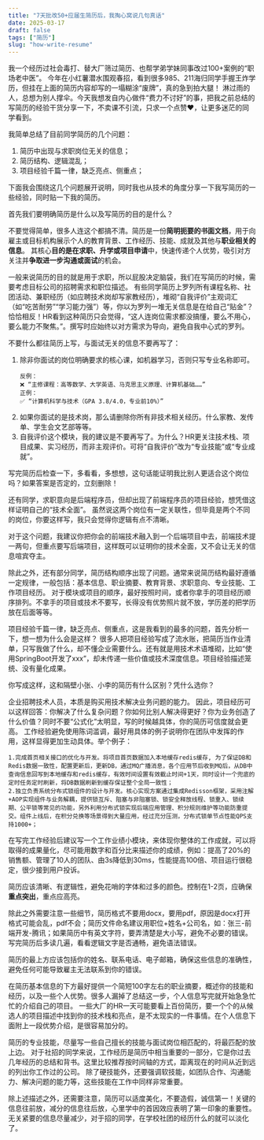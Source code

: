 ```yaml
---
title: "7天批改50+应届生简历后，我掏心窝说几句真话"
date: 2025-03-17
draft: false
tags: ["简历"]
slug: "how-write-resume"
---
```



我一个经历过社会毒打、替大厂筛过简历、也帮学弟学妹同事改过100+案例的“职场老中医”。
今年在小红薯潜水围观春招，看到很多985、211海归同学手握王炸学历，但挂在上面的简历内容却写的一塌糊涂“废牌”，真的急到拍大腿！
淋过雨的人，总想为别人撑伞。今天我想发自内心做件“费力不讨好”的事，把我之前总结的写简历的经验干货分享一下，不卖课不引流，只求一个点赞❤️，让更多迷茫的同学看到。

我简单总结了目前同学简历的几个问题：
1. 简历中出现与求职岗位无关的信息；
2. 简历结构、逻辑混乱；
3. 项目经验千篇一律，缺乏亮点、侧重点；

下面我会围绕这几个问题展开说明，同时我也从技术的角度分享一下我写简历的一些经验，同时贴一下我的简历。

首先我们要明确简历是什么以及写简历的目的是什么？

不要觉得简单，很多人连这个都搞不清。简历是一份**简明扼要的书面文档**，用于向雇主或目标机构展示个人的教育背景、工作经历、技能、成就及其他与**职业相关的信息**。
其核心**目的是在求职、升学或项目申请**中，快速传递个人优势，吸引对方关注并**争取进一步沟通或面试**的机会。

一般来说简历的目的就是用于求职，所以屁股决定脑袋，我们在写简历的时候，需要考虑目标公司的招聘需求和职位描述。
有些同学简历上罗列所有课程名称、社团活动、兼职经历（如应聘技术岗却写家教经历），堆砌“自我评价”主观词汇（如“吃苦耐劳”“学习能力强”）等，你以为罗列一堆无关信息是在给自己“贴金”？
恰恰相反！HR看到这种简历只会觉得，“这人连岗位需求都没搞懂，要么不用心，要么能力不聚焦。”。撰写时应始终以对方需求为导向，避免自我中心式的罗列。

不要什么都往简历上写，与面试无关的信息不要再写了：
1. 除非你面试的岗位明确要求的核心课，如机器学习，否则只写专业名称即可。
   ```text
   反例：
   ❌ “主修课程：高等数学、大学英语、马克思主义原理、计算机基础……”
   正例：
   ✅ “计算机科学与技术（GPA 3.8/4.0，专业前10%）”
   ```
2. 如果你面试的是技术岗，那么请删除你所有非技术相关经历。什么家教、发传单、学生会文艺部等等。
3. 自我评价这个模块，我的建议是不要再写了。为什么？HR更关注技术栈、项目成果、实习经历，而非主观评价。可将“自我评价”改为“专业技能”或“专业成就”。

写完简历后检查一下，多看看，多想想，这句话能证明我比别人更适合这个岗位吗？如果答案是否定的，立刻删除！


还有同学，求职意向是后端程序员，但却出现了前端程序员的项目经验，想凭借这样证明自己的“技术全面”。
虽然说这两个岗位有一定关联性，但毕竟是两个不同的岗位，你要这样写，我只会觉得你逻辑有点不清晰。

对于这个问题，我建议你把你会的前端技术融入到一个后端项目中去，前端技术提一两句，但重点要写后端项目，这样既可以证明你的技术全面，又不会让无关的信息喧宾夺主。

除此之外，还有部分同学，简历结构顺序出现了问题。通常来说简历结构最好遵循一定规律，一般包括：基本信息、职业摘要、教育背景、求职意向、专业技能、工作项目经历。
对于模块或项目的顺序，最好按照时间，或者你拿手的项目经历顺序排列。不拿手的项目或技术不要写，长得没有优势照片就不放，学历差的把学历放在后面等等。

项目经验千篇一律，缺乏亮点、侧重点，这是我看到的最多的问题，首先分析一下，想一想为什么会是这样？
很多人把项目经验写成了流水账，把简历当作业清单，只写我做了什么，却不懂企业需要什么。还有就是用技术术语堆砌，比如“使用SpringBoot开发了xxx”，却未传递一些价值或技术深度信息。项目经验描述笼统、没有量化成果。

你写成这样，这和隔壁小张、小李的简历有什么区别？凭什么选你？

企业招聘技术人员，本质是购买用技术解决业务问题的能力。
因此，项目经历可以这样回答：你解决了什么复杂问题？你如何比别人解决得更好？你为业务创造了什么价值？同时不要“公式化”太明显，写的时候越具体，你的简历可信度就会更高。
工作经验避免使用陈词滥调，最好用具体的例子说明你在团队中发挥的作用，这样显得更加生动具体。举个例子：
```text
1.完成首页相关接口的优化与开发。将项目首页数据加入本地缓存redis缓存, 为了保证DB和Redis数据一致性，配置更新后，更新DB，通过MQ广播消息，各个应用节后收到MQ后，从DB中查询信息回写到本地缓存和redis缓存，有效时间设置有效截止时间+1天，同时设计一个兜底的定时任务定时刷新，将DB数据刷新到缓存保证整个全局一致性；
2.独立负责系统分布式锁组件的设计与开发。核心实现方案通过集成Redisson框架，采用注解+AOP实现组件与业务解耦，提供锁互斥、阻塞与非阻塞锁、锁安全释放线程、锁重入、锁续期、公平锁等常见的功能，另外利用分布式锁实现后端应用管理、积分规则维护等功能防重提交。组件上线后，在积分兑换等场景得到大量应用，经过充分压测，分布式锁单节点性能QPS支持1000+；
```
在写完工作经验后建议写一个工作业绩小模块，来体现你整体的工作成就，可以将取得的成果量化，尽可能用数字和百分比来描述你的成绩，例如：提高了20%的销售额、管理了10人的团队、由3s降低到30ms，性能提高100倍、项目运行很稳定，很少接到用户投诉。


简历应该清晰、有逻辑性，避免花哨的字体和过多的颜色。控制在1-2页，应确保**重点突出**，重点应高亮。

除此之外需要注意一些细节，简历格式不要用docx，要用pdf，原因是docx打开格式可能会乱，pdf不会；简历文件命名建议用职位+姓名+公司名，如：张三-前端开发-腾讯；如果简历中有英文字符，要弄清楚是大小写，避免不必要的错误。
写完简历后多读几遍，看看逻辑文字是否通畅，避免语法错误。

简历的最上方应该包括你的姓名、联系电话、电子邮箱，确保这些信息的准确性，避免任何可能导致雇主无法联系到你的错误。

在简历基本信息的下方最好提供一个简短100字左右的职业摘要，概述你的技能和经历，以及一些个人优势。很多人漏掉了总结这一步，个人信息写完就开始急急忙忙的介绍自己的项目。
一些大厂的HR一天可能要看上百份简历，要一个个的从候选人的项目描述中找到你的技术栈和亮点，是不太现实的一件事情。在个人信息下面附上一段优势介绍，是很容易加分的。

简历的专业技能，尽量写一些自己擅长的技能与面试岗位相匹配的，将最匹配的放上边。
对于社招的同学来说，工作经历是简历中相当重要的一部分，它是你过去几年经历的总结和背书。这里比较推荐按时间轴的方式，距离现在的时间从近到远的列出你工作过的公司。
除了硬技能外，还要强调软技能，如团队合作、沟通能力、解决问题的能力等，这些技能在工作中同样非常重要。

除上述描述之外，还需要注意，简历可以适度美化，不要造假，诚信第一！关键的信息往前放，减分的信息往后放，心里学中的首因效应表明了第一印象的重要性。
无关紧要的信息尽量减少，对于招的同学，在学校社团的经历什么的就可以淡化了。
